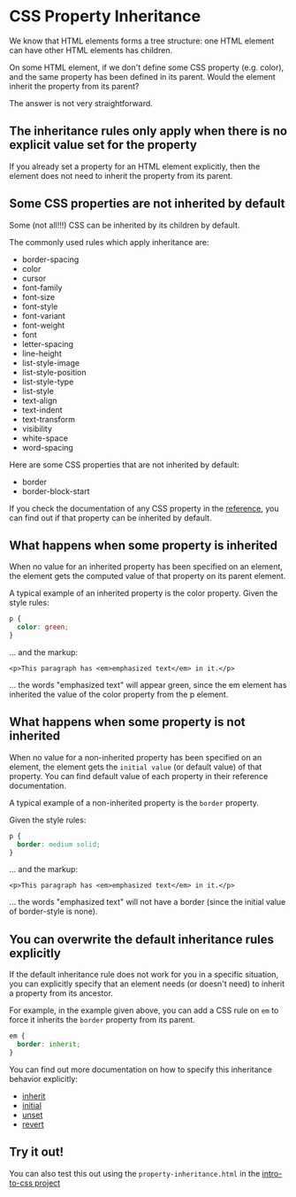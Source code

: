 # CSS Property Inheritance

We know that HTML elements forms a tree structure: one HTML element can have other HTML elements has children.

On some HTML element, if we don't define some CSS property \(e.g. color\), and the same property has been defined in its parent. Would the element inherit the property from its parent?

The answer is not very straightforward.

## The inheritance rules only apply when there is no explicit value set for the property

If you already set a property for an HTML element explicitly, then the element does not need to inherit the property from its parent.

## Some CSS properties are not inherited by default

Some \(not all!!!\) CSS can be inherited by its children by default.

The commonly used rules which apply inheritance are:

* border-spacing
* color
* cursor
* font-family
* font-size
* font-style
* font-variant
* font-weight
* font
* letter-spacing
* line-height
* list-style-image
* list-style-position
* list-style-type
* list-style
* text-align
* text-indent
* text-transform
* visibility
* white-space
* word-spacing

Here are some CSS properties that are not inherited by default:

* border
* border-block-start

If you check the documentation of any CSS property in the [reference](https://developer.mozilla.org/en-US/docs/Web/CSS/Reference), you can find out if that property can be inherited by default.

## What happens when some property is inherited

When no value for an inherited property has been specified on an element, the element gets the computed value of that property on its parent element.

A typical example of an inherited property is the color property. Given the style rules:

```css
p {
  color: green;
}
```

... and the markup:

```markup
<p>This paragraph has <em>emphasized text</em> in it.</p>
```

... the words "emphasized text" will appear green, since the em element has inherited the value of the color property from the p element.

## What happens when some property is not inherited

When no value for a non-inherited property has been specified on an element, the element gets the `initial value` \(or default value\) of that property. You can find default value of each property in their reference documentation.

A typical example of a non-inherited property is the `border` property.

Given the style rules:

```css
p {
  border: medium solid;
}
```

... and the markup:

```markup
<p>This paragraph has <em>emphasized text</em> in it.</p>
```

... the words "emphasized text" will not have a border \(since the initial value of border-style is none\).

## You can overwrite the default inheritance rules explicitly

If the default inheritance rule does not work for you in a specific situation, you can explicitly specify that an element needs \(or doesn't need\) to inherit a property from its ancestor.

For example, in the example given above, you can add a CSS rule on `em` to force it inherits the `border` property from its parent.

```css
em {
  border: inherit;
}
```

You can find out more documentation on how to specify this inheritance behavior explicitly:

* [inherit](https://developer.mozilla.org/en-US/docs/Web/CSS/inherit)
* [initial](https://developer.mozilla.org/en-US/docs/Web/CSS/initial)
* [unset](https://developer.mozilla.org/en-US/docs/Web/CSS/unset)
* [revert](https://developer.mozilla.org/en-US/docs/Web/CSS/revert)

## Try it out!

You can also test this out using the `property-inheritance.html` in the [intro-to-css project](https://github.com/thoughtworks-jumpstart/intro-to-css)

